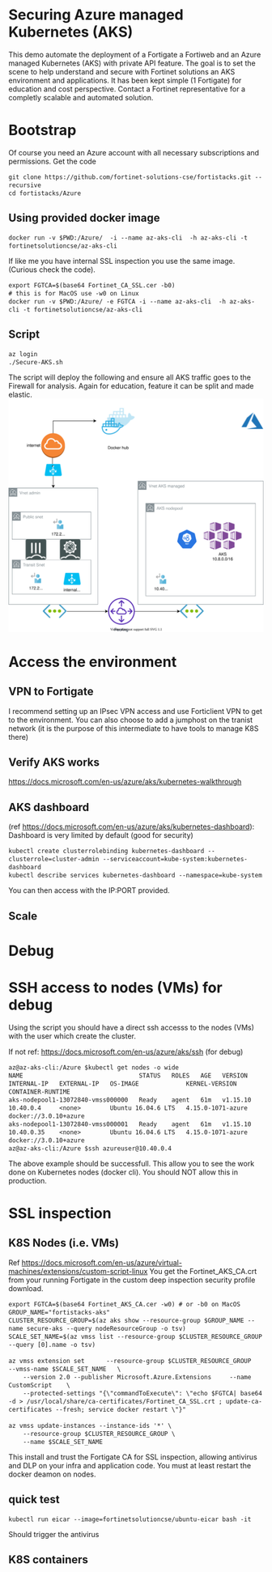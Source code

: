 # Securing Azure managed Kubernetes (AKS)

This demo automate the deployment of a Fortigate a Fortiweb and an Azure managed Kubernetes (AKS) with private API feature.
The goal is to set the scene to help understand and secure with Fortinet solutions an AKS environment and applications.
It has been kept simple (1 Fortigate) for education and cost perspective. Contact a Fortinet representative for a completly scalable and automated solution.

# Bootstrap
Of course you need an Azure account with all necessary subscriptions and permissions.
Get the code
```shell script
git clone https://github.com/fortinet-solutions-cse/fortistacks.git --recursive
cd fortistacks/Azure
```
## Using provided docker image
```shell script
docker run -v $PWD:/Azure/  -i --name az-aks-cli  -h az-aks-cli -t fortinetsolutioncse/az-aks-cli
```

If like me you have internal SSL inspection you use the same image.
(Curious check the code).

```shell script
export FGTCA=$(base64 Fortinet_CA_SSL.cer -b0)
# this is for MacOS use -w0 on Linux
docker run -v $PWD:/Azure/ -e FGTCA -i --name az-aks-cli  -h az-aks-cli -t fortinetsolutioncse/az-aks-cli
```


## Script
```shell script
az login
./Secure-AKS.sh
```
The script will deploy the following and ensure all AKS traffic goes to the Firewall for analysis.
Again for education, feature it can be split and made elastic.
![Architecture](SecureAKS.svg)

# Access the environment

## VPN to Fortigate

I recommend setting up an IPsec VPN access and use Forticlient VPN to get to the environment.
You can also choose to add a jumphost on the tranist network (it is the purpose of this intermediate to have tools to manage K8S there)

## Verify AKS works
https://docs.microsoft.com/en-us/azure/aks/kubernetes-walkthrough

## AKS dashboard 
(ref https://docs.microsoft.com/en-us/azure/aks/kubernetes-dashboard):
Dashboard is very limited by default (good for security)

```shell script
kubectl create clusterrolebinding kubernetes-dashboard --clusterrole=cluster-admin --serviceaccount=kube-system:kubernetes-dashboard
kubectl describe services kubernetes-dashboard --namespace=kube-system
```

You can then access with the IP:PORT provided.
## Scale
# Debug 


# SSH access to nodes (VMs) for debug

Using the script you should have a direct ssh accesss to the nodes (VMs) with the user which create the cluster.

If not ref: https://docs.microsoft.com/en-us/azure/aks/ssh (for debug)


```shell script
az@az-aks-cli:/Azure $kubectl get nodes -o wide
NAME                                STATUS   ROLES   AGE   VERSION    INTERNAL-IP   EXTERNAL-IP   OS-IMAGE             KERNEL-VERSION      CONTAINER-RUNTIME
aks-nodepool1-13072840-vmss000000   Ready    agent   61m   v1.15.10   10.40.0.4     <none>        Ubuntu 16.04.6 LTS   4.15.0-1071-azure   docker://3.0.10+azure
aks-nodepool1-13072840-vmss000001   Ready    agent   61m   v1.15.10   10.40.0.35    <none>        Ubuntu 16.04.6 LTS   4.15.0-1071-azure   docker://3.0.10+azure
az@az-aks-cli:/Azure $ssh azureuser@10.40.0.4 
```
The above example should be successfull. This allow you to see the work done on Kubernetes nodes (docker cli).
You should NOT allow this in production.

# SSL inspection
## K8S Nodes (i.e. VMs)
Ref https://docs.microsoft.com/en-us/azure/virtual-machines/extensions/custom-script-linux
You get the Fortinet_AKS_CA.crt from your running Fortigate in the custom deep inspection security profile download.

```shell script
export FGTCA=$(base64 Fortinet_AKS_CA.cer -w0) # or -b0 on MacOS
GROUP_NAME="fortistacks-aks"
CLUSTER_RESOURCE_GROUP=$(az aks show --resource-group $GROUP_NAME --name secure-aks --query nodeResourceGroup -o tsv) 
SCALE_SET_NAME=$(az vmss list --resource-group $CLUSTER_RESOURCE_GROUP --query [0].name -o tsv)

az vmss extension set      --resource-group $CLUSTER_RESOURCE_GROUP     --vmss-name $SCALE_SET_NAME   \
    --version 2.0 --publisher Microsoft.Azure.Extensions     --name CustomScript    \
    --protected-settings "{\"commandToExecute\": \"echo $FGTCA| base64 -d > /usr/local/share/ca-certificates/Fortinet_CA_SSL.crt ; update-ca-certificates --fresh; service docker restart \"}"

az vmss update-instances --instance-ids '*' \
    --resource-group $CLUSTER_RESOURCE_GROUP \
    --name $SCALE_SET_NAME
```

This install and trust the Fortigate CA for SSL inspection, allowing antivirus and DLP on your infra and application code.
You must at least restart the docker deamon on nodes.

## quick test

```shell script
kubectl run eicar --image=fortinetsolutioncse/ubuntu-eicar bash -it
```

Should trigger the antivirus
## K8S containers

